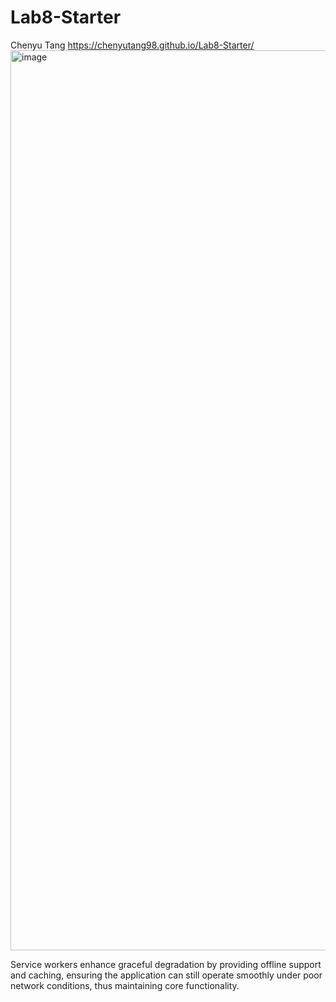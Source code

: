# Lab8-Starter

Chenyu Tang https://chenyutang98.github.io/Lab8-Starter/
<img width="1440" alt="image" src="https://github.com/ChenyuTang98/Lab8-Starter/assets/116511153/e2511cc0-82a0-487b-a23c-620202f7a8a5">

Service workers enhance graceful degradation  by providing offline support and caching, ensuring the application can still operate smoothly under poor network conditions, thus maintaining core functionality.
